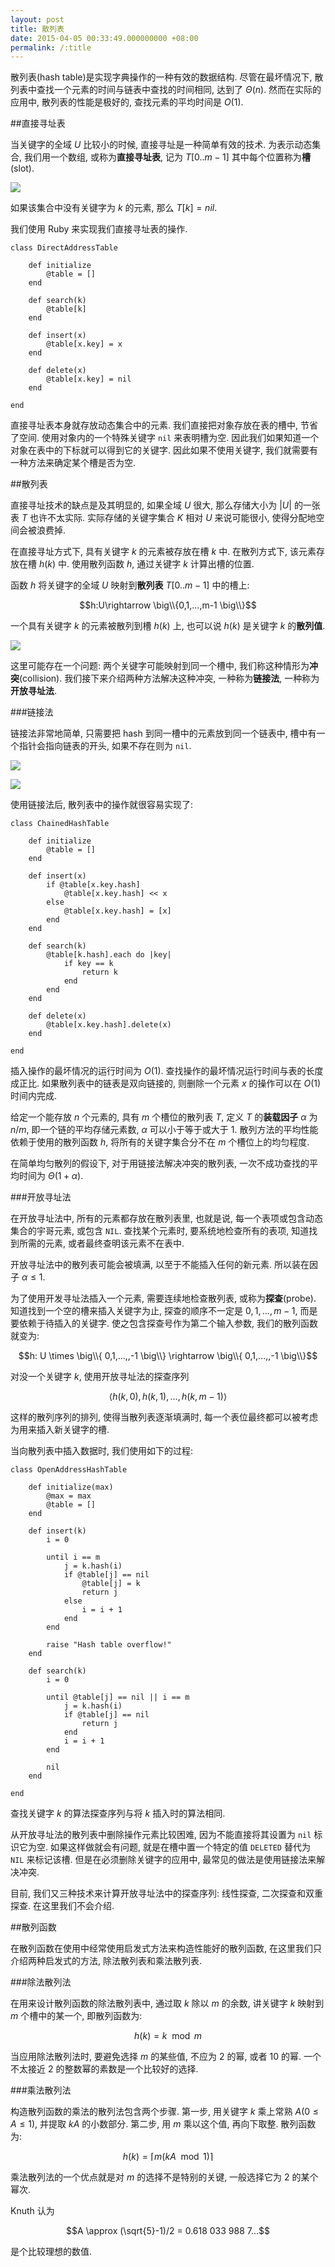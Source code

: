 ```yaml
---
layout: post
title: 散列表
date: 2015-04-05 00:33:49.000000000 +08:00
permalink: /:title
---
```



散列表(hash table)是实现字典操作的一种有效的数据结构. 尽管在最坏情况下, 散列表中查找一个元素的时间与链表中查找的时间相同, 达到了 $\Theta(n)$. 然而在实际的应用中, 散列表的性能是极好的, 查找元素的平均时间是 $O(1)$.

##直接寻址表

当关键字的全域 $U$ 比较小的时候, 直接寻址是一种简单有效的技术. 为表示动态集合, 我们用一个数组, 或称为**直接寻址表**, 记为 $T[0..m-1]$ 其中每个位置称为**槽**(slot).

![](/content/images/2015/04/direct-address.png)


如果该集合中没有关键字为 $k$ 的元素, 那么 $T[k]=nil$.

我们使用 Ruby 来实现我们直接寻址表的操作.

```
class DirectAddressTable

	def initialize
		@table = []
	end

	def search(k)
		@table[k]
	end

	def insert(x)
		@table[x.key] = x
	end

	def delete(x)
		@table[x.key] = nil
	end

end
```

直接寻址表本身就存放动态集合中的元素. 我们直接把对象存放在表的槽中, 节省了空间. 使用对象内的一个特殊关键字 `nil` 来表明槽为空. 因此我们如果知道一个对象在表中的下标就可以得到它的关键字. 因此如果不使用关键字, 我们就需要有一种方法来确定某个槽是否为空.

##散列表

直接寻址技术的缺点是及其明显的, 如果全域 $U$ 很大, 那么存储大小为 $\left|U \right|$ 的一张表 $T$ 也许不太实际. 实际存储的关键字集合 $K$ 相对 $U$ 来说可能很小, 使得分配地空间会被浪费掉.

在直接寻址方式下, 具有关键字 $k$ 的元素被存放在槽 $k$ 中. 在散列方式下, 该元素存放在槽 $h(k)$ 中. 使用散列函数 $h$, 通过关键字 $k$ 计算出槽的位置. 

函数 $h$ 将关键字的全域 $U$ 映射到**散列表** $T[0..m-1]$ 中的槽上:

$$h:U\rightarrow \big\\{0,1,...,m-1 \big\\}$$

一个具有关键字 $k$ 的元素被散列到槽 $h(k)$ 上, 也可以说 $h(k)$ 是关键字 $k$ 的**散列值**.

![](/content/images/2015/04/hash.png)

这里可能存在一个问题: 两个关键字可能映射到同一个槽中, 我们称这种情形为**冲突**(collision). 我们接下来介绍两种方法解决这种冲突, 一种称为**链接法**, 一种称为**开放寻址法**.

###链接法

链接法非常地简单, 只需要把 hash 到同一槽中的元素放到同一个链表中, 槽中有一个指针会指向链表的开头, 如果不存在则为 `nil`.

![](/content/images/2015/04/chaining-hash.png)

<img src="http://deltax.qiniudn.com/chaining-hash.png?attname=&e=1428237885&token=YJb_IPQrTSw1ox9LenQDH1HRcgHii9w_bp9ddmcz:Mi4Zu4awW1VX2A2y7DIoNYLYPQo" style="display:block;margin:auto"/>

使用链接法后, 散列表中的操作就很容易实现了:

```
class ChainedHashTable
	
	def initialize
		@table = []
	end

	def insert(x)
		if @table[x.key.hash]
			@table[x.key.hash] << x
		else
			@table[x.key.hash] = [x]
		end	
	end

	def search(k)
		@table[k.hash].each do |key|
			if key == k
				return k
			end
		end
	end

	def delete(x)
		@table[x.key.hash].delete(x)
	end

end
```

插入操作的最坏情况的运行时间为 $O(1)$. 查找操作的最坏情况运行时间与表的长度成正比. 如果散列表中的链表是双向链接的, 则删除一个元素 $x$ 的操作可以在 $O(1)$ 时间内完成.

给定一个能存放 $n$ 个元素的, 具有 $m$ 个槽位的散列表 $T$, 定义 $T$ 的**装载因子** $\alpha$ 为 $n/m$, 即一个链的平均存储元素数, $\alpha$ 可以小于等于或大于 $1$. 散列方法的平均性能依赖于使用的散列函数 $h$, 将所有的关键字集合分不在 $m$ 个槽位上的均匀程度.

在简单均匀散列的假设下, 对于用链接法解决冲突的散列表, 一次不成功查找的平均时间为 $\Theta(1+\alpha)$.

###开放寻址法

在开放寻址法中, 所有的元素都存放在散列表里, 也就是说, 每一个表项或包含动态集合的宇哥元素, 或包含 `NIL`. 查找某个元素时, 要系统地检查所有的表项, 知道找到所需的元素, 或者最终查明该元素不在表中.

开放寻址法中的散列表可能会被填满, 以至于不能插入任何的新元素. 所以装在因子 $\alpha \leq 1$.

为了使用开发寻址法插入一个元素, 需要连续地检查散列表, 或称为**探查**(probe). 知道找到一个空的槽来插入关键字为止, 探查的顺序不一定是 $0,1,...,m-1$, 而是要依赖于待插入的关键字. 使之包含探查号作为第二个输入参数, 我们的散列函数就变为:

$$h: U \times \big\\{ 0,1,...,,-1 \big\\}  \rightarrow  \big\\{ 0,1,...,,-1 \big\\}$$

对没一个关键字 $k$, 使用开放寻址法的探查序列

$$ \big \langle h(k,0),h(k,1),...,h(k,m-1) \big \rangle$$

这样的散列序列的排列, 使得当散列表逐渐填满时, 每一个表位最终都可以被考虑为用来插入新关键字的槽.

当向散列表中插入数据时, 我们使用如下的过程:

```
class OpenAddressHashTable

	def initialize(max)
		@max = max
		@table = []
	end

	def insert(k)
		i = 0
		
		until i == m
			j = k.hash(i)
			if @table[j] == nil
				@table[j] = k
				return j
			else
				i = i + 1
			end
		end
		
		raise "Hash table overflow!"
	end

	def search(k)
		i = 0

		until @table[j] == nil || i == m
			j = k.hash(i)
			if @table[j] == nil
				return j
			end
			i = i + 1
		end

		nil
	end

end
```
查找关键字 $k$ 的算法探查序列与将 $k$ 插入时的算法相同.

从开放寻址法的散列表中删除操作元素比较困难, 因为不能直接将其设置为 `nil` 标识它为空. 如果这样做就会有问题, 就是在槽中置一个特定的值 `DELETED` 替代为 `NIL` 来标记该槽. 但是在必须删除关键字的应用中, 最常见的做法是使用链接法来解决冲突.

目前, 我们又三种技术来计算开放寻址法中的探查序列: 线性探查, 二次探查和双重探查. 在这里我们不会介绍.

##散列函数

在散列函数在使用中经常使用启发式方法来构造性能好的散列函数, 在这里我们只介绍两种启发式的方法, 除法散列表和乘法散列表.

###除法散列法

在用来设计散列函数的除法散列表中, 通过取 $k$ 除以 $m$ 的余数, 讲关键字 $k$ 映射到 $m$ 个槽中的某一个, 即散列函数为:

$$h(k)=k \mod m$$

当应用除法散列法时, 要避免选择 $m$ 的某些值, 不应为 $2$ 的幂, 或者 $10$ 的幂. 一个不太接近 $2$ 的整数幂的素数是一个比较好的选择.

###乘法散列法

构造散列函数的乘法的散列法包含两个步骤. 第一步, 用关键字 $k$ 乘上常熟 $A(0 \le A \le 1)$, 并提取 $kA$ 的小数部分. 第二步, 用 $m$ 乘以这个值, 再向下取整. 散列函数为:

$$h(k) = \left \lceil{m(kA \mod 1)}\right \rceil $$

乘法散列法的一个优点就是对 $m$ 的选择不是特别的关键, 一般选择它为 $2$ 的某个幂次.

Knuth 认为

$$A \approx (\sqrt{5}-1)/2 = 0.618 033 988 7...$$

是个比较理想的数值.
